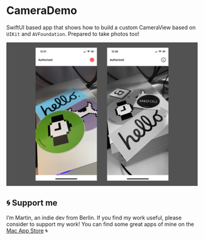 # CameraDemo

SwiftUI based app that shows how to build a custom CameraView based on `UIKit` and `AVFoundation`. Prepared to take photos too!

![](preview.png)

## 🌀 Support me
I’m Martin, an indie dev from Berlin. If you find my work useful, please consider to support my work! You can find some great apps of mine on the [Mac App Store](https://apps.apple.com/developer/id955848754) 🌀
